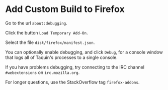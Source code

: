 # Add Custom Build to Firefox

Go to the url `about:debugging`.

Click the button `Load Temporary Add-On`.

Select the file `dist/firefox/manifest.json`.

You can optionally enable debugging, and click `Debug`, for a console window that logs all of Taquin's processes to a single console.

If you have problems debugging, try connecting to the IRC channel `#webextensions` on `irc.mozilla.org`.

For longer questions, use the StackOverflow tag `firefox-addons`.
